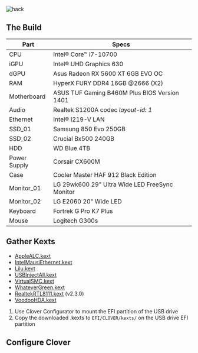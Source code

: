 ![hack](https://user-images.githubusercontent.com/30422190/113218486-f843cb00-9255-11eb-99eb-a6fd1872b04e.png)

## The Build

| Part         | Specs                                          |
| ------------ | ---------------------------------------------- |
| CPU          | Intel® Core™ i7-10700                          |
| iGPU         | Intel® UHD Graphics 630                        |
| dGPU         | Asus Radeon RX 5600 XT 6GB EVO OC              |
| RAM          | HyperX FURY DDR4 16GB @2666 (X2)               |
| Motherboard  | ASUS TUF Gaming B460M Plus BIOS Version 1401   |
| Audio        | Realtek S1200A codec _layout-id: 1_            |
| Ethernet     | Intel® I219-V LAN                              |
| SSD_01       | Samsung 850 Evo 250GB                          |
| SSD_02       | Crucial Bx500 240GB                            |
| HDD          | WD Blue 4TB                                    |
| Power Supply | Corsair CX600M                                 |
| Case         | Cooler Master HAF 912 Black Edition            |
| Monitor_01   | LG 29wk600 29" Ultra Wide LED FreeSync Monitor |
| Monitor_02   | LG E2060 20" Wide LED                          |
| Keyboard     | Fortrek G Pro K7 Plus                          |
| Mouse        | Logitech G300s                                 |

## Gather Kexts

- [AppleALC.kext](https://github.com/acidanthera/AppleALC/releases)
- [IntelMausiEthernet.kext](https://onedrive.live.com/?authkey=%21APjCyRpzoAKp4xs&id=FE4038DA929BFB23%21455134&cid=FE4038DA929BFB23)
- [Lilu.kext](https://github.com/acidanthera/Lilu/releases)
- [USBInjectAll.kext](https://bitbucket.org/RehabMan/os-x-usb-inject-all/downloads/)
- [VirtualSMC.kext](https://github.com/acidanthera/VirtualSMC/releases)
- [WhateverGreen.kext](https://github.com/acidanthera/WhateverGreen/releases)
- [RealtekRTL8111.kext](https://github.com/Mieze/RTL8111_driver_for_OS_XRealtekRTL8111.kext) (v2.3.0)
- [VoodooHDA.kext](https://github.com/chris1111/VoodooHDA-2.9.2-Clover-V15t)

1. Use Clover Configurator to mount the EFI partition of the USB drive
2. Copy the downloaded .kexts to `EFI/CLOVER/kexts/` on the USB drive EFI partition

## Configure Clover
